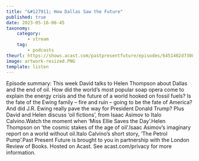 ```yaml
---
title: "&#127911; How Dallas Saw the Future"
published: true
date: 2023-05-16-06-45
taxonomy:
    category:
        - stream
    tag:
        - podcasts
theurl: https://shows.acast.com/pastpresentfuture/episodes/6451402d7308540011734d75
image: artwork-resized.PNG
template: listen
---
```


Episode summary: This week David talks to Helen Thompson about Dallas and the end of oil. How did the world&rsquo;s most popular soap opera come to explain the energy crisis and the future of a world hooked on fossil fuels? Is the fate of the Ewing family &ndash; fire and ruin &ndash; going to be the fate of America? And did J.R. Ewing really pave the way for President Donald Trump? Plus David and Helen discuss &lsquo;oil fictions&rsquo;, from Isaac Asimov to Italo Calvino.Watch the moment when &lsquo;Miss Ellie Saves the Day&rsquo;.Helen Thompson on &rsquo;the cosmic stakes of the age of oil&rsquo;.Isaac Asimov&rsquo;s imaginary report on a world without oil.Italo Calvino&rsquo;s short story, &rsquo;The Petrol Pump&rsquo;.Past Present Future is brought to you in partnership with the London Review of Books. Hosted on Acast. See acast.com/privacy for more information.
